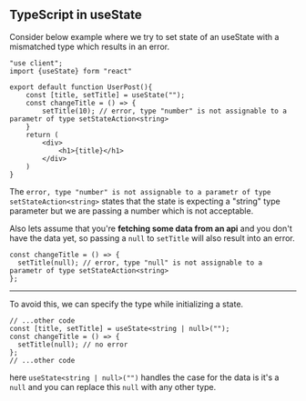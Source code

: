 ## TypeScript in useState

Consider below example where we try to set state of an useState with a mismatched type which results in an error.

```tsx
"use client";
import {useState} form "react"

export default function UserPost(){
    const [title, setTitle] = useState("");
    const changeTitle = () => {
        setTitle(10); // error, type "number" is not assignable to a parametr of type setStateAction<string>
    }
    return (
        <div>
            <h1>{title}</h1>
        </div>
    )
}
```

The `error, type "number" is not assignable to a parametr of type setStateAction<string>` states that the state is expecting a "string" type parameter but we are passing a number which is not acceptable.

Also lets assume that you're **fetching some data from an api** and you don't have the data yet, so passing a `null` to `setTitle` will also result into an error.

```tsx
const changeTitle = () => {
  setTitle(null); // error, type "null" is not assignable to a parametr of type setStateAction<string>
};
```

---

To avoid this, we can specify the type while initializing a state.

```tsx
// ...other code
const [title, setTitle] = useState<string | null>("");
const changeTitle = () => {
  setTitle(null); // no error
};
// ...other code
```

here `useState<string | null>("")` handles the case for the data is it's a `null` and you can replace this `null` with any other type.
